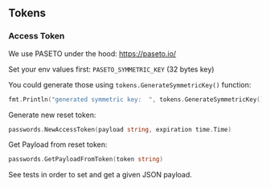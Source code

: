 ## Tokens

### Access Token

We use PASETO under the hood: https://paseto.io/

Set your env values first: `PASETO_SYMMETRIC_KEY` (32 bytes key)

You could generate those using `tokens.GenerateSymmetricKey()` function:

```go
fmt.Println("generated symmetric key:  ", tokens.GenerateSymmetricKey())
```

Generate new reset token:
```go
passwords.NewAccessToken(payload string, expiration time.Time)
```

Get Payload from reset token:
```go
passwords.GetPayloadFromToken(token string)
```

See tests in order to set and get a given JSON payload.
